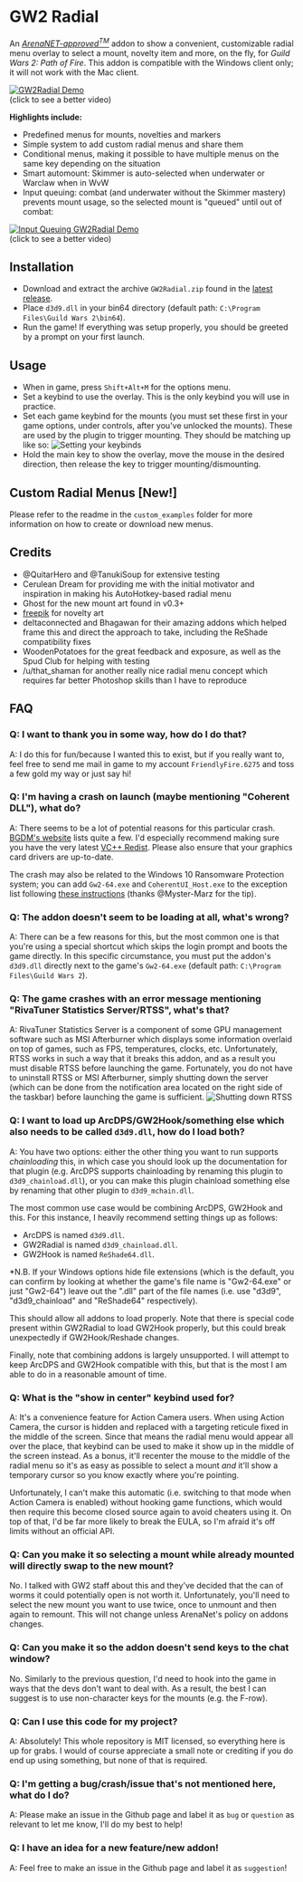# GW2 Radial

An [*ArenaNET-approved<sup>TM</sup>*](https://www.reddit.com/r/Guildwars2/comments/746mar/mount_radial_menu_addon_very_alpha_much_untested/dnwqj9x/) addon to show a convenient, customizable radial menu overlay to select a mount, novelty item and more, on the fly, for *Guild Wars 2: Path of Fire*. This addon is compatible with the Windows client only; it will not work with the Mac client.

[![GW2Radial Demo](https://thumbs.gfycat.com/IgnorantIllfatedCrocodileskink-size_restricted.gif)](https://gfycat.com/ignorantillfatedcrocodileskink)    
(click to see a better video)

**Highlights include:**
* Predefined menus for mounts, novelties and markers
* Simple system to add custom radial menus and share them
* Conditional menus, making it possible to have multiple menus on the same key depending on the situation
* Smart automount: Skimmer is auto-selected when underwater or Warclaw when in WvW
* Input queuing: combat (and underwater without the Skimmer mastery) prevents mount usage, so the selected mount is "queued" until out of combat:

[![Input Queuing GW2Radial Demo](https://thumbs.gfycat.com/NegativeBlushingHake-size_restricted.gif)](https://gfycat.com/negativeblushinghake)    
(click to see a better video)

## Installation
- Download and extract the archive ``GW2Radial.zip`` found in the [latest release](https://github.com/Friendly0Fire/GW2Radial/releases/latest).
- Place ``d3d9.dll`` in your bin64 directory (default path: ``C:\Program Files\Guild Wars 2\bin64``).
- Run the game! If everything was setup properly, you should be greeted by a prompt on your first launch.

## Usage
- When in game, press ``Shift+Alt+M`` for the options menu.
- Set a keybind to use the overlay. This is the only keybind you will use in practice.
- Set each game keybind for the mounts (you must set these first in your game options, under controls, after you've unlocked the mounts). These are used by the plugin to trigger mounting. They should be matching up like so: ![Setting your keybinds](https://i.imgur.com/gvQPQfX.png)
- Hold the main key to show the overlay, move the mouse in the desired direction, then release the key to trigger mounting/dismounting.

## Custom Radial Menus [New!]
Please refer to the readme in the `custom_examples` folder for more information on how to create or download new menus.

## Credits
- @QuitarHero and @TanukiSoup for extensive testing
- Cerulean Dream for providing me with the initial motivator and inspiration in making his AutoHotkey-based radial menu
- Ghost for the new mount art found in v0.3+
- [freepik](https://www.freepik.com/) for novelty art
- deltaconnected and Bhagawan for their amazing addons which helped frame this and direct the approach to take, including the ReShade compatibility fixes
- WoodenPotatoes for the great feedback and exposure, as well as the Spud Club for helping with testing
- /u/that_shaman for another really nice radial menu concept which requires far better Photoshop skills than I have to reproduce

## FAQ

### Q: I want to thank you in some way, how do I do that?

A: I do this for fun/because I wanted this to exist, but if you really want to, feel free to send me mail in game to my account ``FriendlyFire.6275`` and toss a few gold my way or just say hi!

### Q: I'm having a crash on launch (maybe mentioning "Coherent DLL"), what do?

A: There seems to be a lot of potential reasons for this particular crash. [BGDM's website](http://gw2bgdm.blogspot.com/p/faq.html#2.5) lists quite a few. I'd especially recommend making sure you have the very latest [VC++ Redist](https://go.microsoft.com/fwlink/?LinkId=746572). Please also ensure that your graphics card drivers are up-to-date.

The crash may also be related to the Windows 10 Ransomware Protection system; you can add `Gw2-64.exe` and `CoherentUI_Host.exe` to the exception list following [these instructions](https://www.windowscentral.com/how-allow-blocked-apps-ransomware-protection-windows-10-october-2018-update) (thanks @Myster-Marz for the tip).

### Q: The addon doesn't seem to be loading at all, what's wrong?

A: There can be a few reasons for this, but the most common one is that you're using a special shortcut which skips the login prompt and boots the game directly. In this specific circumstance, you must put the addon's ``d3d9.dll`` directly next to the game's ``Gw2-64.exe`` (default path: ``C:\Program Files\Guild Wars 2``).

### Q: The game crashes with an error message mentioning "RivaTuner Statistics Server/RTSS", what's that?

A: RivaTuner Statistics Server is a component of some GPU management software such as MSI Afterburner which displays some information overlaid on top of games, such as FPS, temperatures, clocks, etc. Unfortunately, RTSS works in such a way that it breaks this addon, and as a result you must disable RTSS before launching the game. Fortunately, you do not have to uninstall RTSS or MSI Afterburner, simply shutting down the server (which can be done from the notification area located on the right side of the taskbar) before launching the game is sufficient. ![Shutting down RTSS](https://i.imgur.com/O9t9qZq.png)

### Q: I want to load up ArcDPS/GW2Hook/something else which also needs to be called ``d3d9.dll``, how do I load both?

A: You have two options: either the other thing you want to run supports *chainloading* this, in which case you should look up the documentation for that plugin (e.g. ArcDPS supports chainloading by renaming this plugin to ``d3d9_chainload.dll``), or you can make this plugin chainload something else by renaming that other plugin to ``d3d9_mchain.dll``.

The most common use case would be combining ArcDPS, GW2Hook and this. For this instance, I heavily recommend setting things up as follows:
- ArcDPS is named ``d3d9.dll``.
- GW2Radial is named ``d3d9_chainload.dll``.
- GW2Hook is named ``ReShade64.dll``.

*N.B. If your Windows options hide file extensions (which is the default, you can confirm by looking at whether the game's file name is "Gw2-64.exe" or just "Gw2-64") leave out the ".dll" part of the file names (i.e. use "d3d9", "d3d9_chainload" and "ReShade64" respectively).

This should allow all addons to load properly. Note that there is special code present within GW2Radial to load GW2Hook properly, but this could break unexpectedly if GW2Hook/Reshade changes.

Finally, note that combining addons is largely unsupported. I will attempt to keep ArcDPS and GW2Hook compatible with this, but that is the most I am able to do in a reasonable amount of time.

### Q: What is the "show in center" keybind used for?

A: It's a convenience feature for Action Camera users. When using Action Camera, the cursor is hidden and replaced with a targeting reticule fixed in the middle of the screen. Since that means the radial menu would appear all over the place, that keybind can be used to make it show up in the middle of the screen instead. As a bonus, it'll recenter the mouse to the middle of the radial menu so it's as easy as possible to select a mount *and* it'll show a temporary cursor so you know exactly where you're pointing.

Unfortunately, I can't make this automatic (i.e. switching to that mode when Action Camera is enabled) without hooking game functions, which would then require this become closed source again to avoid cheaters using it. On top of that, I'd be far more likely to break the EULA, so I'm afraid it's off limits without an official API.

### Q: Can you make it so selecting a mount while already mounted will directly swap to the new mount?

No. I talked with GW2 staff about this and they've decided that the can of worms it could potentially open is not worth it. Unfortunately, you'll need to select the new mount you want to use twice, once to unmount and then again to remount. This will not change unless ArenaNet's policy on addons changes.

### Q: Can you make it so the addon doesn't send keys to the chat window?

No. Similarly to the previous question, I'd need to hook into the game in ways that the devs don't want to deal with. As a result, the best I can suggest is to use non-character keys for the mounts (e.g. the F-row).

### Q: Can I use this code for my project?

A: Absolutely! This whole repository is MIT licensed, so everything here is up for grabs. I would of course appreciate a small note or crediting if you do end up using something, but none of that is required.

### Q: I'm getting a bug/crash/issue that's not mentioned here, what do I do?

A: Please make an issue in the Github page and label it as ``bug`` or ``question`` as relevant to let me know, I'll do my best to help!

### Q: I have an idea for a new feature/new addon!

A: Feel free to make an issue in the Github page and label it as ``suggestion``!
